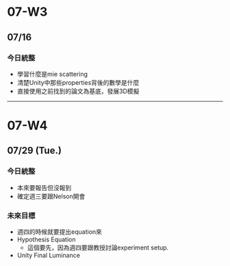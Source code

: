 # 07-W3
## 07/16
### 今日統整
- 學習什麼是mie scattering
- 清楚Unity中那些properties背後的數學是什麼
- 直接使用之前找到的論文為基底，發展3D模擬
---
# 07-W4
## 07/29 (Tue.)
### 今日統整
- 本來要報告但沒報到
- 確定週三要跟Nelson開會
### 未來目標
- 週四的時候就要提出equation來
- Hypothesis Equation
	- 這個要先，因為週四要跟教授討論experiment setup.
- Unity Final Luminance